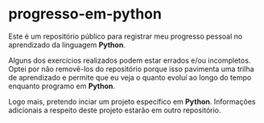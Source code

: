 # progresso-em-python
Este é um repositório público para registrar meu progresso pessoal no aprendizado da linguagem **Python**.

Alguns dos exercícios realizados podem estar errados e/ou incompletos. Optei por não removê-los do repositório porque isso pavimenta uma trilha de aprendizado e permite que eu veja o quanto evoluí ao longo do tempo enquanto programo em **Python**.

Logo mais, pretendo inciar um projeto específico em **Python**. Informações adicionais a respeito deste projeto estarão em outro repositório.
